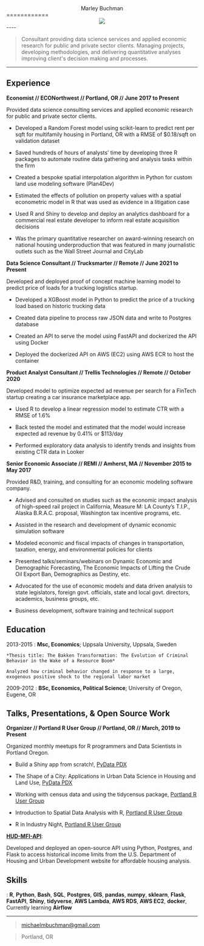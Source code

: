 <center>Marley Buchman</center>
============


<center><img class="img-circle" src="/img/avatar.jpeg" /> </center>
----

>   Consultant providing data science services and applied economic research for public and private sector clients. Managing projects, developing methodologies, and delivering quantitative analyses improving client's decision making and processes. 

----


Experience
----------

**Economist // ECONorthwest // Portland, OR // June 2017 to Present**

Provided data science consulting services and applied economic research for public and private sector clients.  

* Developed a Random Forest model using scikit-learn to predict rent per sqft for multifamily housing in Portland, OR with a RMSE of $0.18/sqft on validation dataset

* Saved hundreds of hours of analysts’ time by developing three R packages to automate routine data gathering and analysis tasks within the firm

* Created a bespoke spatial interpolation algorithm in Python for custom land use modeling software (Plan4Dev)

* Estimated the effects of pollution on property values with a spatial econometric model in R that was used as evidence in a litigation case

* Used R and Shiny to develop and deploy an analytics dashboard for a commercial real estate developer to inform real estate acquisition decisions

* Was the primary quantitative researcher on award-winning research on national housing underproduction that was featured in many journalistic outlets such as the Wall Street Journal and CityLab

**Data Science Consultant // Trucksmarter // Remote // June 2021 to Present**

Developed and deployed proof of concept machine learning model to predict price of loads for a trucking logistics startup.

* Developed a XGBoost model in Python to predict the price of a trucking load based on historic trucking data

* Created data pipeline to process raw JSON data and write to Postgres database

* Created an API to serve the model using FastAPI and dockerized the API using Docker

* Deployed the dockerized API on AWS (EC2) using AWS ECR to host the container


**Product Analyst Consultant // Trellis Technologies // Remote // October 2020**

Developed model to optimize expected ad revenue per search for a FinTech startup creating a car insurance marketplace app.

* Used R to develop a linear regression model to estimate CTR with a RMSE of 1.6%

* Back tested the model and estimated that the model would increase expected ad revenue by 0.41% or $113/day

* Performed exploratory data analysis to identify trends and insights from existing CTR data in Looker


**Senior Economic Associate // REMI // Amherst, MA // November 2015 to May 2017**

Provided R&D, training, and consulting for an economic modeling software company.

* Advised and consulted on studies such as the economic impact analysis of high-speed rail project in California, Measure M: LA County’s T.I.P., Alaska B.R.A.C. proposal, Washington tax incentive programs, etc.

* Assisted in the research and development of dynamic economic simulation software

* Modeled economic and fiscal impacts of changes in transportation, taxation, energy, and environmental policies for clients

* Presented talks/seminars/webinars on Dynamic Economic and Demographic Forecasting, The Economic Impacts of Lifting the Crude Oil Export Ban, Demographics as Destiny, etc.

* Advocated for the use of economic models and data driven analysis to state legislators, foreign govt. officials, state and local govt. directors, academics, business groups, etc.

* Business development, software training and technical support


Education
---------


2013-2015
:   **Msc, Economics**; Uppsala University, Uppsala, Sweden

    *Thesis title: The Bakken Transformation: The Evolution of Criminal Behavior in the Wake of a Resource Boom*
    
    Analyzed how criminal behavior changed in response to a large, exogenous positive shock to the regional labor market

2009-2012
:   **BSc, Economics, Political Science**; University of Oregon, Eugene, OR


Talks, Presentations, & Open Source Work
--------------------

**Organizer // Portland R User Group // Portland, OR // March, 2019 to Present**

Organized monthly meetups for R programmers and Data Scientists in Portland Oregon.

* Build a Shiny app from scratch!, [PyData PDX](https://www.meetup.com/PyData-PDX/events/279867395/)

* The Shape of a City: Applications in Urban Data Science in Housing and Land Use, [PyData PDX](https://www.meetup.com/PyData-PDX/events/267324998/)

* Working with census data and using the tidycensus package, [Portland R User Group](https://www.meetup.com/portland-r-user-group/events/271649940/)

* Introduction to Spatial Data Analysis with R, [Portland R User Group](https://www.meetup.com/portland-r-user-group/events/258271365/)

* R in Industry Night, [Portland R User Group](https://www.meetup.com/portland-r-user-group/events/248703297/)

**[HUD-MFI-API](https://hud-mfi-api.herokuapp.com/)**: 

Developed and deployed an open-source API using Python, Postgres, and Flask to access historical income limits from the U.S. Department of Housing and Urban Development website for affordable housing analysis.

Skills
--------------------

:   **R**, **Python**, **Bash**, **SQL**, **Postgres**, **GIS**, **pandas**, **numpy**, **sklearn**, **Flask**, **FastAPI**, **Shiny**, **tidyverse**, **AWS Lambda**, **AWS RDS**, **AWS EC2**, **docker**, Currently learning **Airflow**



----

> <michaelmbuchman@gmail.com> 

> Portland, OR
